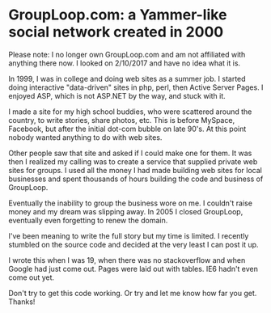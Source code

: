 # GroupLoop.com: a Yammer-like social network created in 2000

Please note: I no longer own GroupLoop.com and am not affiliated with anything there now.  I looked on 2/10/2017 and have no idea what it is. 

In 1999, I was in college and doing web sites as a summer job.  I started doing interactive "data-driven" sites in php, perl, then Active Server Pages.  I enjoyed ASP, which is not ASP.NET by the way, and stuck with it.

I made a site for my high school buddies, who were scattered around the country, to write stories, share photos, etc.  This is before MySpace, Facebook, but after the initial dot-com bubble on late 90's.  At this point nobody wanted anything to do with web sites.

Other people saw that site and asked if I could make one for them.  It was then I realized my calling was to create a service that supplied private web sites for groups.  I used all the money I had made building web sites for local businesses and spent thousands of hours building the code and business of GroupLoop.

Eventually the inability to group the business wore on me.  I couldn't raise money and my dream was slipping away.  In 2005 I closed GroupLoop, eventually even forgetting to renew the domain.

I've been meaning to write the full story but my time is limited.  I recently stumbled on the source code and decided at the very least I can post it up.

I wrote this when I was 19, when there was no stackoverflow and when Google had just come out.  Pages were laid out with tables.  IE6 hadn't even come out yet.

Don't try to get this code working.  Or try and let me know how far you get.  Thanks!